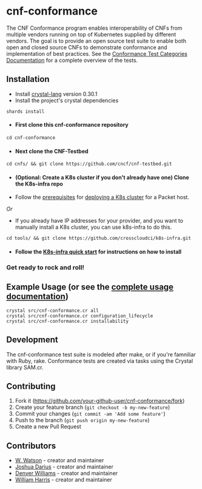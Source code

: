 # cnf-conformance
The CNF Conformance program enables interoperability of CNFs from multiple vendors running on top of Kubernetes supplied by different vendors. The goal is to provide an open source test suite to enable both open and closed source CNFs to demonstrate conformance and implementation of best practices.  See the [Conformance Test Categories Documentation](https://github.com/cncf/cnf-conformance/blob/master/TEST-CATEGORIES.md) for a complete overview of the tests.

## Installation
  * Install [crystal-lang](https://crystal-lang.org/install/) version 0.30.1
  * Install the project's crystal dependencies
  ```
  shards install
  ```
  * #### First clone this cnf-conformance repository 
  ```
  cd cnf-conformance
  ```
  * #### Next clone the CNF-Testbed 
  ```
  cd cnfs/ && git clone https://github.com/cncf/cnf-testbed.git
  ```
  * #### (Optional: Create a K8s cluster if you don't already have one) Clone the K8s-infra repo 

  * Follow the [prerequisites](https://github.com/cncf/cnf-testbed/tree/master/tools#pre-requisites) for [deploying a K8s cluster](https://github.com/cncf/cnf-testbed/tree/master/tools#deploying-a-kubernetes-cluster-using-the-makefile--ci-tools)  for a Packet host. 
  
  *Or* 
  * If you already have IP addresses for your provider, and you want to manually install a K8s cluster, you can use k8s-infra to do this.
  ```
  cd tools/ && git clone https://github.com/crosscloudci/k8s-infra.git
  ```
  * #### Follow the [K8s-infra quick start](https://github.com/crosscloudci/k8s-infra/blob/master/README.md#quick-start) for instructions on how to install
  ### Get ready to rock and roll! 

## Example Usage (or see the [complete usage documentation](https://github.com/cncf/cnf-conformance/blob/master/USAGE.md))
  ```
  crystal src/cnf-conformance.cr all 
  crystal src/cnf-conformance.cr configuration_lifecycle 
  crystal src/cnf-conformance.cr installability 
  ```

## Development
  The cnf-conformance test suite is modeled after make, or if you're famniliar with Ruby, rake. Conformance tests are created via tasks using the Crystal library SAM.cr. 

## Contributing

1. Fork it (<https://github.com/your-github-user/cnf-conformance/fork>)
2. Create your feature branch (`git checkout -b my-new-feature`)
3. Commit your changes (`git commit -am 'Add some feature'`)
4. Push to the branch (`git push origin my-new-feature`)
5. Create a new Pull Request

## Contributors

  - [W. Watson](https://github.com/wavell) - creator and maintainer
  - [Joshua Darius](https://github.com/nupejosh) - creator and maintainer
  - [Denver Williams](https://github.com/denverwilliams) - creator and maintainer
  - [William Harris](https://github.com/williscool) - creator and maintainer
